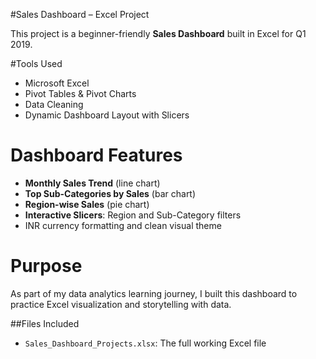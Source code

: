 #Sales Dashboard – Excel Project

This project is a beginner-friendly **Sales Dashboard** built in Excel for Q1 2019.

#Tools Used
- Microsoft Excel
- Pivot Tables & Pivot Charts
- Data Cleaning
- Dynamic Dashboard Layout with Slicers

# Dashboard Features
- **Monthly Sales Trend** (line chart)
- **Top Sub-Categories by Sales** (bar chart)
- **Region-wise Sales** (pie chart)
- **Interactive Slicers**: Region and Sub-Category filters
- INR currency formatting and clean visual theme

# Purpose
As part of my data analytics learning journey, I built this dashboard to practice Excel visualization and storytelling with data.

##Files Included
- `Sales_Dashboard_Projects.xlsx`: The full working Excel file
